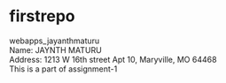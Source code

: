 # firstrepo
webapps_jayanthmaturu <br>
Name: JAYNTH MATURU <br>
Address: 1213 W 16th street Apt 10, Maryville, MO 64468 <br>
This is a part of assignment-1 <br>